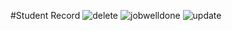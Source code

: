 #Student Record
![delete](https://github.com/user-attachments/assets/468b7641-70c2-44af-a2da-3b8a4a703c1b)
![jobwelldone](https://github.com/user-attachments/assets/ac444044-8b35-4f89-b74e-af6f3c0aead0)
![update](https://github.com/user-attachments/assets/7bc169d8-8589-422d-9645-51c8dd809aa8)

